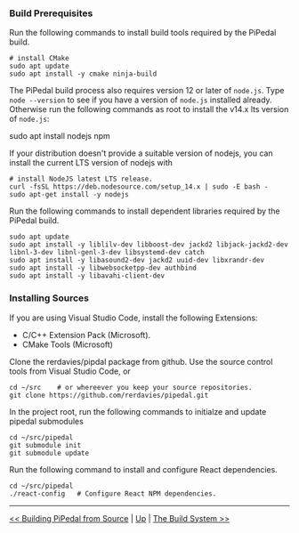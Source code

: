 ### Build Prerequisites

Run the following commands to install build tools required by the PiPedal build.

    # install CMake
    sudo apt update
    sudo apt install -y cmake ninja-build

The PiPedal build process also requires version 12 or later of `node.js`. Type `node --version` to see if you have a version 
of `node.js` installed already. Otherwise run the following commands as root to install the v14.x lts version of `node.js`: 

   sudo apt install nodejs npm

If your distribution doesn't provide a suitable version of nodejs, you can install the current LTS version of nodejs
with

    # install NodeJS latest LTS release.
    curl -fsSL https://deb.nodesource.com/setup_14.x | sudo -E bash -
    sudo apt-get install -y nodejs


Run the following commands to install dependent libraries required by the PiPedal build.

    sudo apt update
    sudo apt install -y liblilv-dev libboost-dev jackd2 libjack-jackd2-dev libnl-3-dev libnl-genl-3-dev libsystemd-dev catch
    sudo apt install -y libasound2-dev jackd2 uuid-dev libxrandr-dev
    sudo apt install -y libwebsocketpp-dev authbind
    sudo apt install -y libavahi-client-dev

### Installing Sources

If you are using Visual Studio Code, install the following Extensions:

- C/C++ Extension Pack (Microsoft).
- CMake Tools (Microsoft)

Clone the rerdavies/pipdal package from github. Use the source control tools from Visual Studio Code, or 
   
    cd ~/src    # or whereever you keep your source repositories.
    git clone https://github.com/rerdavies/pipedal.git 
   
In the project root, run the following commands to initialze and update pipedal submodules

    cd ~/src/pipedal
    git submodule init
    git submodule update
   
Run the following command to install and configure React dependencies.

    cd ~/src/pipedal
    ./react-config   # Configure React NPM dependencies.
   
--------------------------   
[<< Building PiPedal from Source](BuildingPiPedalFromSource.md) | [Up](Documentation.md) | [The Build System >>](TheBuildSystem.md)
 
